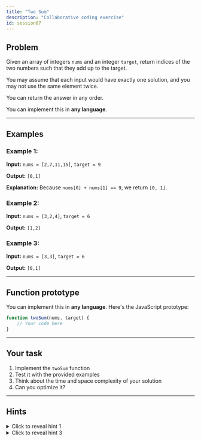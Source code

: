 ```yaml
---
title: "Two Sum"
description: "Collaborative coding exercise"
id: session07
---
```


## Problem

Given an array of integers `nums` and an integer `target`, return indices of the two numbers such that they add up to the target.

You may assume that each input would have exactly one solution, and you may not use the same element twice.

You can return the answer in any order.

You can implement this in **any language**.

---

## Examples

### Example 1:

**Input:** `nums = [2,7,11,15]`, `target = 9`

**Output:** `[0,1]`

**Explanation:** Because `nums[0] + nums[1] == 9`, we return `[0, 1]`.

### Example 2:

**Input:** `nums = [3,2,4]`, `target = 6`

**Output:** `[1,2]`

### Example 3:

**Input:** `nums = [3,3]`, `target = 6`

**Output:** `[0,1]`

---

<!-- ## Constraints

- `2 <= nums.length <= 10^4`
- `-10^9 <= nums[i] <= 10^9`
- `-10^9 <= target <= 10^9`
- Only one valid answer exists

--- -->

## Function prototype

You can implement this in **any language**. Here's the JavaScript prototype:
```javascript
function twoSum(nums, target) {
    // Your code here
}
```

---

## Your task

1. Implement the `twoSum` function
2. Test it with the provided examples
3. Think about the time and space complexity of your solution
4. Can you optimize it?

---

## Hints

<details>
<summary>Click to reveal hint 1</summary>

Try using a nested loop to check every pair of numbers.

</details>


<details>
<summary>Click to reveal hint 3</summary>

For each number, calculate what number you need to reach the target, then check if you've seen it before.

</details>